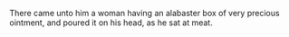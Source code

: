 There came unto him a woman having an alabaster box of very precious ointment, and poured it on his head, as he sat at meat.
